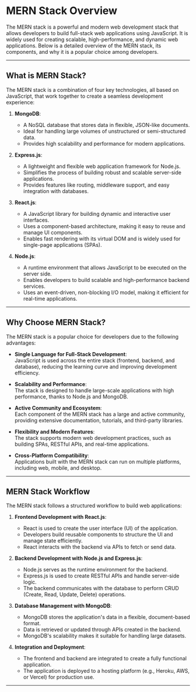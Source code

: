# MERN Stack Overview

The MERN stack is a powerful and modern web development stack that allows developers to build full-stack web applications using JavaScript. It is widely used for creating scalable, high-performance, and dynamic web applications. Below is a detailed overview of the MERN stack, its components, and why it is a popular choice among developers.

---

## What is MERN Stack?

The MERN stack is a combination of four key technologies, all based on JavaScript, that work together to create a seamless development experience:

1. **MongoDB**:  
   - A NoSQL database that stores data in flexible, JSON-like documents.  
   - Ideal for handling large volumes of unstructured or semi-structured data.  
   - Provides high scalability and performance for modern applications.

2. **Express.js**:  
   - A lightweight and flexible web application framework for Node.js.  
   - Simplifies the process of building robust and scalable server-side applications.  
   - Provides features like routing, middleware support, and easy integration with databases.

3. **React.js**:  
   - A JavaScript library for building dynamic and interactive user interfaces.  
   - Uses a component-based architecture, making it easy to reuse and manage UI components.  
   - Enables fast rendering with its virtual DOM and is widely used for single-page applications (SPAs).

4. **Node.js**:  
   - A runtime environment that allows JavaScript to be executed on the server side.  
   - Enables developers to build scalable and high-performance backend services.  
   - Uses an event-driven, non-blocking I/O model, making it efficient for real-time applications.

---

## Why Choose MERN Stack?

The MERN stack is a popular choice for developers due to the following advantages:

- **Single Language for Full-Stack Development**:  
  JavaScript is used across the entire stack (frontend, backend, and database), reducing the learning curve and improving development efficiency.

- **Scalability and Performance**:  
  The stack is designed to handle large-scale applications with high performance, thanks to Node.js and MongoDB.

- **Active Community and Ecosystem**:  
  Each component of the MERN stack has a large and active community, providing extensive documentation, tutorials, and third-party libraries.

- **Flexibility and Modern Features**:  
  The stack supports modern web development practices, such as building SPAs, RESTful APIs, and real-time applications.

- **Cross-Platform Compatibility**:  
  Applications built with the MERN stack can run on multiple platforms, including web, mobile, and desktop.

---

## MERN Stack Workflow

The MERN stack follows a structured workflow to build web applications:

1. **Frontend Development with React.js**:  
   - React is used to create the user interface (UI) of the application.  
   - Developers build reusable components to structure the UI and manage state efficiently.  
   - React interacts with the backend via APIs to fetch or send data.

2. **Backend Development with Node.js and Express.js**:  
   - Node.js serves as the runtime environment for the backend.  
   - Express.js is used to create RESTful APIs and handle server-side logic.  
   - The backend communicates with the database to perform CRUD (Create, Read, Update, Delete) operations.

3. **Database Management with MongoDB**:  
   - MongoDB stores the application's data in a flexible, document-based format.  
   - Data is retrieved or updated through APIs created in the backend.  
   - MongoDB's scalability makes it suitable for handling large datasets.

4. **Integration and Deployment**:  
   - The frontend and backend are integrated to create a fully functional application.  
   - The application is deployed to a hosting platform (e.g., Heroku, AWS, or Vercel) for production use.

---